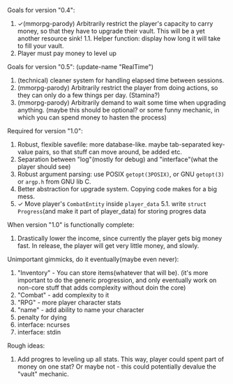 
Goals for version "0.4":
1. ✓(mmorpg-parody) Arbitrarily restrict the player's capacity to carry money, so that they have to upgrade their vault. This will be a yet another resource sink!
1.1.  Helper function: display how long it will take to fill your vault.
2.  Player must pay money to level up

Goals for version "0.5": (update-name "RealTime")
1.  (technical) cleaner system for handling elapsed time between sessions.
2.  (mmorpg-parody) Arbitrarily restrict the player from doing actions, so they can only do a few things per day. (Stamina?)
3.  (mmorpg-parody) Arbitrarily demand to wait some time when upgrading anything. (maybe this should be optional? or some funny mechanic, in which you can spend money to hasten the process)

Required for version "1.0":

1.  Robust, flexible savefile: more database-like. maybe tab-separated key-value pairs, so that stuff can move around, be added etc.
2.  Separation between "log"(mostly for debug) and "interface"(what the player should see)
3.  Robust argument parsing: use POSIX `getopt(3POSIX)`, or GNU `getopt(3)` or `argp.h` from GNU lib C.
4.  Better abstraction for upgrade system. Copying code makes for a big mess.
5. ✓ Move player's `CombatEntity` inside `player_data`
5.1. write `struct Progress`(and make it part of player_data) for storing progres data

When version "1.0" is functionally complete:

1.  Drastically lower the income, since currently the player gets big money fast. In release, the player will get very little money, and slowly.


Unimportant gimmicks, do it eventually(maybe even never):
1. "Inventory" - You can store items(whatever that will be). (it's more important to do the generic progression, and only eventually work on non-core stuff that adds complexity without doin the core)
2. "Combat" - add complexity to it
3. "RPG" - more player character stats
4. "name" - add ability to name your character
5. penalty for dying
6. interface: ncurses
7. interface: stdin


Rough ideas:
1. Add progres to leveling up all stats. This way, player could spent part of money on one stat? Or maybe not - this could potentially devalue the "vault" mechanic.
